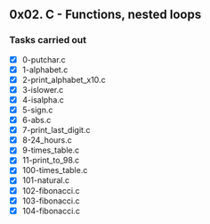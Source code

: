 ## 0x02. C - Functions, nested loops
### Tasks carried out
- [x] 0-putchar.c
- [x] 1-alphabet.c
- [x] 2-print_alphabet_x10.c
- [x] 3-islower.c
- [x] 4-isalpha.c
- [x] 5-sign.c
- [x] 6-abs.c
- [x] 7-print_last_digit.c
- [x] 8-24_hours.c
- [x] 9-times_table.c
- [x] 11-print_to_98.c
- [x] 100-times_table.c
- [x] 101-natural.c
- [x] 102-fibonacci.c
- [x] 103-fibonacci.c
- [x] 104-fibonacci.c
